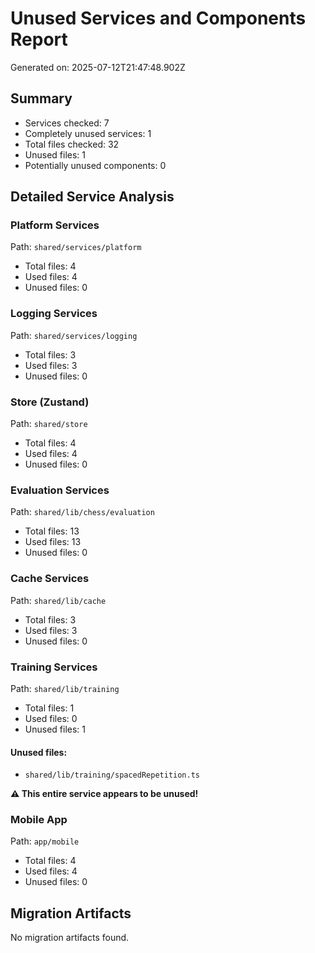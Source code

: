 # Unused Services and Components Report

Generated on: 2025-07-12T21:47:48.902Z

## Summary

- Services checked: 7
- Completely unused services: 1
- Total files checked: 32
- Unused files: 1
- Potentially unused components: 0

## Detailed Service Analysis

### Platform Services
Path: `shared/services/platform`

- Total files: 4
- Used files: 4
- Unused files: 0

### Logging Services
Path: `shared/services/logging`

- Total files: 3
- Used files: 3
- Unused files: 0

### Store (Zustand)
Path: `shared/store`

- Total files: 4
- Used files: 4
- Unused files: 0

### Evaluation Services
Path: `shared/lib/chess/evaluation`

- Total files: 13
- Used files: 13
- Unused files: 0

### Cache Services
Path: `shared/lib/cache`

- Total files: 3
- Used files: 3
- Unused files: 0

### Training Services
Path: `shared/lib/training`

- Total files: 1
- Used files: 0
- Unused files: 1

#### Unused files:
- `shared/lib/training/spacedRepetition.ts`

**⚠️ This entire service appears to be unused!**

### Mobile App
Path: `app/mobile`

- Total files: 4
- Used files: 4
- Unused files: 0


## Migration Artifacts

No migration artifacts found.
